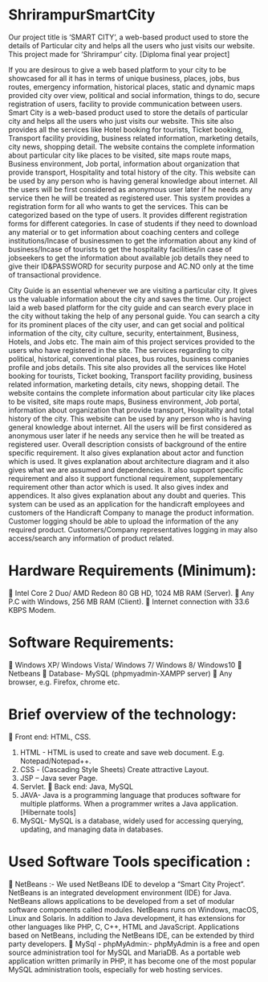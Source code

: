 # ShrirampurSmartCity

  Our project title is ‘SMART CITY’, a web-based product used to store the details of
Particular city and helps all the users who just visits our website. This project made for ‘Shrirampur’ city.
[Diploma final year project]

  If you are desirous to give a web based platform to your city to be showcased for
all it has in terms of unique business, places, jobs, bus routes, emergency information, historical
places, static and dynamic maps provided city over view, political and social information, things
to do, secure registration of users, facility to provide communication between users. Smart City is
a web-based product used to store the details of particular city and helps all the users who just
visits our website. This site also provides all the services like Hotel booking for tourists, Ticket
booking, Transport facility providing, business related information, marketing details, city news,
shopping detail. The website contains the complete information about particular city like places to
be visited, site maps route maps, Business environment, Job portal, information about organization
that provide transport, Hospitality and total history of the city. This website can be used by any
person who is having general knowledge about internet. All the users will be first considered as
anonymous user later if he needs any service then he will be treated as registered user. This system
provides a registration form for all who wants to get the services. This can be categorized based
on the type of users. It provides different registration forms for different categories. In case of
students if they need to download any material or to get information about coaching centers and
college institutions/Incase of businessmen to get the information about any kind of business/Incase
of tourists to get the hospitality facilities/in case of jobseekers to get the information about
available job details they need to give their ID&PASSWORD for security purpose and AC.NO
only at the time of transactional providence.

   City Guide is an essential whenever we are visiting a particular city. It gives us the valuable
information about the city and saves the time. Our project laid a web based platform for the city guide and
can search every place in the city without taking the help of any personal guide. You can search a city for
its prominent places of the city user, and can get social and political information of the city, city culture,
security, entertainment, Business, Hotels, and Jobs etc. The main aim of this project services provided to
the users who have registered in the site. The services regarding to city political, historical, conventional
places, bus routes, business companies profile and jobs details.
This site also provides all the services like Hotel booking for tourists, Ticket booking,
Transport facility providing, business related information, marketing details, city news, shopping detail.
The website contains the complete information about particular city like places to be visited, site maps
route maps, Business environment, Job portal, information about organization that provide transport,
Hospitality and total history of the city. This website can be used by any person who is having general
knowledge about internet. All the users will be first considered as anonymous user later if he needs any
service then he will be treated as registered user.
Overall description consists of background of the entire specific requirement. It also gives
explanation about actor and function which is used. It gives explanation about architecture diagram and it
also gives what we are assumed and dependencies. It also support specific requirement and also it support
functional requirement, supplementary requirement other than actor which is used. It also gives index and
appendices. It also gives explanation about any doubt and queries. This system can be used as an
application for the handicraft employees and customers of the Handicraft Company to manage the product
information. Customer logging should be able to upload the information of the any required product.
Customers/Company representatives logging in may also access/search any information of product
related.

# Hardware Requirements (Minimum):
 Intel Core 2 Duo/ AMD Redeon 80 GB HD, 1024 MB RAM (Server).
 Any P.C with Windows, 256 MB RAM (Client).
 Internet connection with 33.6 KBPS Modem.

# Software Requirements:
 Windows XP/ Windows Vista/ Windows 7/ Windows 8/ Windows10
 Netbeans
 Database- MySQL (phpmyadmin-XAMPP server)
 Any browser, e.g. Firefox, chrome etc.

# Brief overview of the technology:
 Front end: HTML, CSS.
1. HTML - HTML is used to create and save web document. E.g. Notepad/Notepad++.
2. CSS - (Cascading Style Sheets) Create attractive Layout.
3. JSP – Java sever Page.
4. Servlet.
 Back end: Java, MySQL
1. JAVA- Java is a programming language that produces software for multiple platforms. When a
programmer writes a Java application.[Hibernate tools]
2. MySQL- MySQL is a database, widely used for accessing querying, updating, and managing
data in databases.

# Used Software Tools specification :
 NetBeans :-
We used NetBeans IDE to develop a “Smart City Project”.
NetBeans is an integrated development environment (IDE) for Java. NetBeans allows
applications to be developed from a set of modular software components called modules. NetBeans runs
on Windows, macOS, Linux and Solaris. In addition to Java development, it has extensions for other
languages like PHP, C, C++, HTML and JavaScript. Applications based on NetBeans, including the
NetBeans IDE, can be extended by third party developers.
 MySql - phpMyAdmin:-
phpMyAdmin is a free and open source administration tool for MySQL and MariaDB.
As a portable web application written primarily in PHP, it has become one of the most popular MySQL
administration tools, especially for web hosting services.
